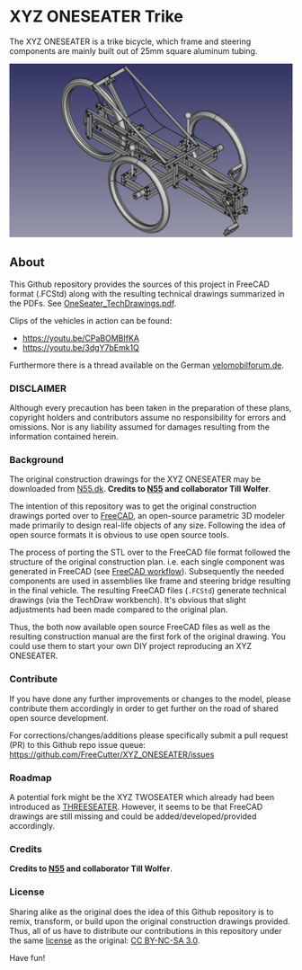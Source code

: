 # XYZ ONESEATER Trike

The XYZ ONESEATER is a trike bicycle, which frame and steering components are mainly built out of 25mm square aluminum tubing.

![OneSeater_Assembley](OneSeater_Assembley.png)

## About

This Github repository provides the sources of this project in FreeCAD format (.FCStd) along with the resulting technical drawings summarized in the PDFs. See [OneSeater_TechDrawings.pdf](https://github.com/FreeCutter/XYZ_ONESEATER/blob/master/OneSeater_TechDrawings.pdf).

Clips of the vehicles in action can be found:  
* https://youtu.be/CPaBOMBIfKA
* https://youtu.be/3dgY7bEmk1Q

Furthermore there is a thread available on the German [velomobilforum.de](https://www.velomobilforum.de/forum/index.php?threads/eigenbau-xyz-spaceframe-vehicle.33109/).

### DISCLAIMER
Although every precaution has been taken in the preparation of these plans, copyright holders and contributors assume no responsibility for errors and omissions. Nor is any liability assumed for damages resulting from the information contained herein.

### Background

The original construction drawings for the XYZ ONESEATER may be downloaded from [N55.dk](http://www.n55.dk/MANUALS/SPACEFRAMEVEHICLES/spaceframevehicles.html). **Credits to [N55](http://www.n55.dk) and collaborator Till Wolfer**.

The intention of this repository was to get the original construction drawings ported over to [FreeCAD](https://www.freecadweb.org), an open-source parametric 3D modeler made primarily to design real-life objects of any size. Following the idea of open source formats it is obvious to use open source tools.

The process of porting the STL over to the FreeCAD file format followed the structure of the original construction plan. i.e. each single component was generated in FreeCAD (see [FreeCAD workflow](https://github.com/FreeCutter/XYZ_ONESEATER/blob/master/FreeCAD%20workflow%20and%20version.md)). Subsequently the needed components are used in assemblies like frame and steering bridge resulting in the final vehicle. The resulting FreeCAD files (`.FCStd`) generate technical drawings (via the TechDraw workbench). It's obvious that slight adjustments had been made compared to the original plan.

Thus, the both now available open source FreeCAD files as well as the resulting construction manual are the first fork of the original drawing. You could use them to start your own DIY project reproducing an XYZ ONESEATER. 

### Contribute
If you have done any further improvements or changes to the model, please contribute them accordingly in order to get further on the road of shared open source development.

For corrections/changes/additions please specifically submit a pull request (PR) to this Github repo issue queue: https://github.com/FreeCutter/XYZ_ONESEATER/issues

### Roadmap

A potential fork might be the XYZ TWOSEATER which already had been introduced as [THREESEATER](https://www.dropbox.com/s/jynk9lwfgj25o40/dreisitzer.avi). However, it seems to be that FreeCAD drawings are still missing and could be added/developed/provided accordingly.

### Credits

**Credits to [N55](http://www.n55.dk) and collaborator Till Wolfer**.

### License

Sharing alike as the original does the idea of this Github repository is to remix, transform, or build upon the original construction drawings provided. Thus, all of us have to distribute our contributions in this repository under the same [license](LICENSE.md) as the original: [CC BY-NC-SA 3.0](https://creativecommons.org/licenses/by-nc-sa/3.0/).

Have fun!
